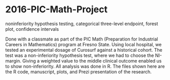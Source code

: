 # 2016-PIC-Math-Project
noninferiority hypothesis testing, categorical three-level endpoint, forest plot, confidence intervals

Done with a classmate as part of the PIC Math (Preparation for Industrial Careers in Mathematics) program at Fresno State. Using local hospital, we tested an experimental dosage of Curosurf against a historical cohort. The test was a non-inferiority hypothesis test, where we had to choose the NI-margin. Giving a weighted value to the middle clinical outcome enabled us to show non-inferiority. All analysis was done in R. The files shown here are the R code, manuscript, plots, and Prezi presentation of the research.
